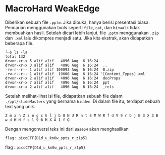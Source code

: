 # MacroHard WeakEdge
Diberikan sebuah file `.pptm`. Jika dibuka, hanya berisi presentasi biasa. Pencarian menggunakan tools seperti `file`, `cat`, dan `binwalk` tidak membuahkan hasil. Setelah dicari lebih lanjut, file `.pptm` menggunakan `.zip` dan `.xml` lalu dikompres menjadi satu. Jika kita ekstrak, akan didapatkan beberapa file.

```
└─$ ls -la
total 132
drwxr-xr-x 5 alif alif   4096 Aug  6 16:24  .
drwxr-xr-x 3 alif alif   4096 Aug  6 16:24  ..
-rw-r--r-- 1 alif alif 100093 Aug  6 16:24  0.zip
-rw-r--r-- 1 alif alif  10660 Aug  6 16:24 '[Content_Types].xml'
drwxr-xr-x 2 alif alif   4096 Aug  6 16:24  docProps
drwxr-xr-x 7 alif alif   4096 Aug  6 16:24  ppt
drwxr-xr-x 2 alif alif   4096 Aug  6 16:24  _rels

```

Setelah melihat-lihat isi file, didapatkan sebuah file dalam `./ppt/slideMasters` yang bernama `hidden`. Di dalam file itu, terdapat sebuah text yang unik.

```
Z m x h Z z o g c G l j b 0 N U R n t E M W R f d V 9 r b j B 3 X 3 B w d H N f c l 9 6 M X A 1 f Q
```

Dengan mengonversi teks ini dari `Base64` akan menghasilkan

```
flag: picoCTF{D1d_u_kn0w_ppts_r_z1p5}
```

flag : `picoCTF{D1d_u_kn0w_ppts_r_z1p5}`.
